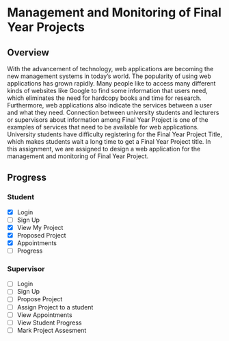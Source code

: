 # Management and Monitoring of Final Year Projects

## Overview

With the advancement of technology, web applications are becoming the new management systems in today’s world. The popularity of using web applications has grown rapidly. Many people like to access many different kinds of websites like Google to find some information that users need, which eliminates the need for hardcopy books and time for research. Furthermore, web applications also indicate the services between a user and what they need. Connection between university students and lecturers or supervisors about information among Final Year Project is one of the examples of services that need to be available for web applications. University students have difficulty registering for the Final Year Project Title, which makes students wait a long time to get a Final Year Project title. In this assignment, we are assigned to design a web application for the management and monitoring of Final Year Project.

## Progress

### Student
- [x] Login
- [ ] Sign Up
- [x] View My Project
- [x] Proposed Project
- [x] Appointments
- [ ] Progress

### Supervisor
- [ ] Login
- [ ] Sign Up
- [ ] Propose Project
- [ ] Assign Project to a student
- [ ] View Appointments 
- [ ] View Student Progress
- [ ] Mark Project Assesment 

